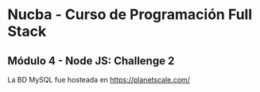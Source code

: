 # Nucba - Curso de Programación Full Stack

## Módulo 4 - Node JS: Challenge 2

La BD MySQL fue hosteada en https://planetscale.com/